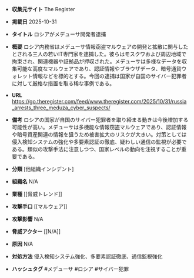 - **収集元サイト**
The Register

- **掲載日**
2025-10-31

- **タイトル**
ロシアがメデューサ開発者逮捕

- **概要**
ロシア内務省はメデューサ情報窃盗マルウェアの開発と拡散に関与したとされる三人の若いIT専門家を逮捕した。彼らはモスクワおよび周辺地域で拘束され、関連機器や証拠品が押収された。メデューサは多様なデータを収集可能な高度なマルウェアであり、認証情報やブラウザデータ、暗号通貨ウォレット情報などを標的とする。今回の逮捕は国家が自国のサイバー犯罪者に対して厳格な措置を取る稀な事例である。

- **URL**
https://go.theregister.com/feed/www.theregister.com/2025/10/31/russia_arrests_three_meduza_cyber_suspects/

- **備考**
ロシアの国家が自国のサイバー犯罪者を取り締まる動きは今後増加する可能性が高い。メデューサは多機能な情報窃盗マルウェアであり、認証情報や暗号資産関連の情報を狙うため被害拡大のリスクが大きい。対策としては侵入検知システムの強化や多要素認証の徹底、疑わしい通信の監視が必要である。類似の攻撃手法に注意しつつ、国家レベルの動向を注視することが重要である。

- **分類**
[他組織インシデント]

- **組織名**
N/A

- **業種**
[[脅威トレンド]]

- **攻撃手口**
[[マルウェア]]

- **攻撃影響**
N/A

- **脅威アクター**
[[N/A]]

- **原因**
N/A

- **対処方法**
侵入検知システム強化、多要素認証徹底、通信監視強化

- **ハッシュタグ**
#メデューサ #ロシア #サイバー犯罪
